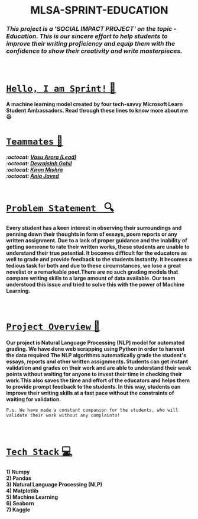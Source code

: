 
<h1 align='center'> MLSA-SPRINT-EDUCATION </h1>

###  ***This project is a **'SOCIAL IMPACT PROJECT'** on the topic - *Education*. This is our sincere effort to help students to improve their writing proficiency and equip them with the confidence to show their creativity and write masterpieces.*** 

<br>



# <u> `Hello, I am Sprint!` :wave:</u>
  
**A machine learning model created by four tech-savvy Microsoft Learn Student Ambassadors.
Read through these lines to know more about me :smiley:**
<br>

# <u>`Teammates` :gem: </u>  

   ***:octocat: [Vasu Arora (Lead)](https://github.com/123Vasu)<br>
    :octocat: [Devrajsinh Gohil](https://github.com/Devrajsinh-Gohil)<br>
    :octocat: [Kiran Mishra](https://github.com/Kirann21)<br>
    :octocat:  [Aniq Javed](https://github.com/AniqJaved)<br>***
  <br>
  
# <u> `Problem Statement ` :mag: </u>

**Every student has a keen interest in observing their surroundings and penning down their thoughts in form of essays, poem reports or any written assignment. Due to a lack of proper guidance and the inability of getting someone to rate their written works, these students are unable to understand their true potential. It becomes difficult for the educators as well to grade and provide feedback to the students instantly. It becomes a tedious task for both and due to these circumstances, we lose a great novelist or a remarkable poet.There are no such grading models that compare writing skills to a large amount of data available. Our team understood this issue and tried to solve this with the power of Machine Learning.**

<br>

# <u> `Project Overview` :star2: </u>

**Our project is Natural Language Processing (NLP) model for automated grading. We have done web scrapping using Python in order to harvest the data required The NLP algorithms automatically grade the student's essays, reports and other written assignments. Students can get instant validation and grades on their work and are able to understand their weak points without waiting for anyone to invest their time in checking their work.This also saves the time and effort of the educators and helps them to provide prompt feedback to the students. In this way, students can improve their writing skills at a fast pace without the constraints of waiting for validation.**

`P.s. We have made a constant companion for the students, who will validate their work without any complaints!`

<br>

# <u> `Tech Stack` :computer:</u>

**1) Numpy<br>                                                                                                                                                        2) Pandas<br>                                                                                                                                                         3) Natural Language Processing (NLP)<br>
4) Matplotlib<br>
5) Machine Learning<br>
6) Seaborn<br>
7) Kaggle**                
